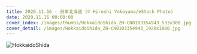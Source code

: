 ```yaml
---
title: 2020.11.16 - 日本北海道 (© Hiroshi Yokoyama/eStock Photo)
date: 2020.11.16 00:00:00
cover_index: /images/thumbs/HokkaidoShida_ZH-CN0103354943_533x300.jpg
cover_detail: /images/HokkaidoShida_ZH-CN0103354943_1920x1080.jpg
---
```


![HokkaidoShida](/images/HokkaidoShida_ZH-CN0103354943_1920x1080.jpg)
